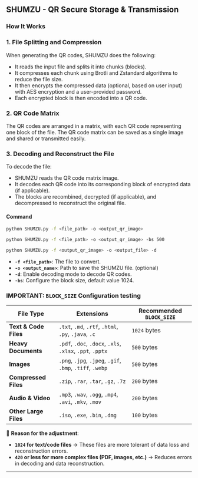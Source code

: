 ## **SHUMZU - QR Secure Storage & Transmission**

### **How It Works**

### **1. File Splitting and Compression**
When generating the QR codes, SHUMZU does the following:
- It reads the input file and splits it into chunks (blocks).
- It compresses each chunk using Brotli and Zstandard algorithms to reduce the file size.
- It then encrypts the compressed data (optional, based on user input) with AES encryption and a user-provided password.
- Each encrypted block is then encoded into a QR code.

### **2. QR Code Matrix**
The QR codes are arranged in a matrix, with each QR code representing one block of the file. The QR code matrix can be saved as a single image and shared or transmitted easily.

### **3. Decoding and Reconstruct the File**
To decode the file:
- SHUMZU reads the QR code matrix image.
- It decodes each QR code into its corresponding block of encrypted data (if applicable).
- The blocks are recombined, decrypted (if applicable), and decompressed to reconstruct the original file.

#### **Command**
```bash
python SHUMZU.py -f <file_path> -o <output_qr_image> 
```
```bash
python SHUMZU.py -f <file_path> -o <output_qr_image> -bs 500
```
```bash
python SHUMZU.py -f <output_qr_image> -o <output_file> -d
```


- **`-f <file_path>`**: The file to convert.
- **`-o <output_name>`**: Path to save the SHUMZU file. (optional)
- **`-d`**: Enable decoding mode to decode QR codes.
- **`-bs`**: Configure the block size, default value 1024.

 ### **IMPORTANT: `BLOCK_SIZE` Configuration**  testing

| **File Type**            | **Extensions**                                        | **Recommended `BLOCK_SIZE`** |
|-------------------------|-----------------------------------------------------|-----------------------------|
| **Text & Code Files**    | `.txt`, `.md`, `.rtf`, `.html`, `.py`, `.java`, `.c` | `1024` bytes |
| **Heavy Documents**      | `.pdf`, `.doc`, `.docx`, `.xls`, `.xlsx`, `.ppt`, `.pptx` | `500` bytes |
| **Images**              | `.png`, `.jpg`, `.jpeg`, `.gif`, `.bmp`, `.tiff`, `.webp` | `500` bytes |
| **Compressed Files**    | `.zip`, `.rar`, `.tar`, `.gz`, `.7z` | `200` bytes |
| **Audio & Video**       | `.mp3`, `.wav`, `.ogg`, `.mp4`, `.avi`, `.mkv`, `.mov` | `200` bytes |
| **Other Large Files**    | `.iso`, `.exe`, `.bin`, `.dmg` | `100` bytes |

🔹 **Reason for the adjustment**:  
- **`1024` for text/code files** → These files are more tolerant of data loss and reconstruction errors.  
- **`420` or less for more complex files (PDF, images, etc.)** → Reduces errors in decoding and data reconstruction.

---
